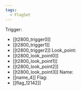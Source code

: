 ```yaml
---
tags:
  - FlagSet
---
```

Trigger:
- [[t2800_trigger0]]
- [[t2800_trigger1]]
- [[t2800_trigger2]]
Look_point:
- [[t2800_look_point0]]
- [[t2800_look_point1]]
- [[t2800_look_point2]]
- [[t2800_look_point3]]
Name:
- [[name_4]]
Flag:
- [[flag_12142]]
